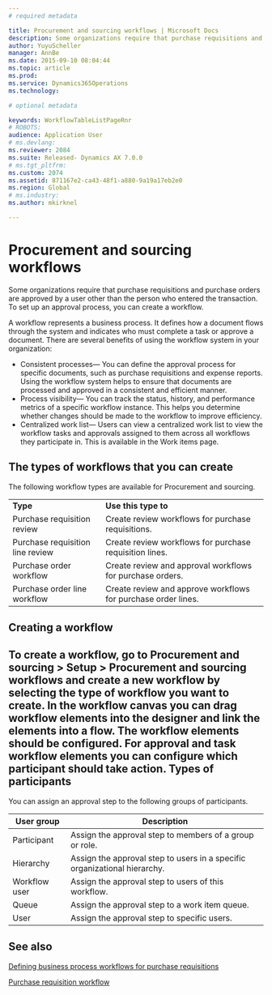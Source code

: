 ```yaml
---
# required metadata

title: Procurement and sourcing workflows | Microsoft Docs
description: Some organizations require that purchase requisitions and purchase orders are approved by a user other than the person who entered the transaction. To set up an approval process, you can create a workflow.
author: YuyuScheller
manager: AnnBe
ms.date: 2015-09-10 08:04:44
ms.topic: article
ms.prod: 
ms.service: Dynamics365Operations
ms.technology: 

# optional metadata

keywords: WorkflowTableListPageRnr
# ROBOTS: 
audience: Application User
# ms.devlang: 
ms.reviewer: 2084
ms.suite: Released- Dynamics AX 7.0.0
# ms.tgt_pltfrm: 
ms.custom: 2074
ms.assetid: 871167e2-ca43-48f1-a880-9a19a17eb2e0
ms.region: Global
# ms.industry: 
ms.author: mkirknel

---
```


# Procurement and sourcing workflows

Some organizations require that purchase requisitions and purchase orders are approved by a user other than the person who entered the transaction. To set up an approval process, you can create a workflow.

A workflow represents a business process. It defines how a document flows through the system and indicates who must complete a task or approve a document. There are several benefits of using the workflow system in your organization:
-   Consistent processes— You can define the approval process for specific documents, such as purchase requisitions and expense reports. Using the workflow system helps to ensure that documents are processed and approved in a consistent and efficient manner.
-   Process visibility— You can track the status, history, and performance metrics of a specific workflow instance. This helps you determine whether changes should be made to the workflow to improve efficiency.
-   Centralized work list— Users can view a centralized work list to view the workflow tasks and approvals assigned to them across all workflows they participate in. This is available in the Work items page.

## The types of workflows that you can create
The following workflow types are available for Procurement and sourcing.

|                                  |                                                               |
|----------------------------------|---------------------------------------------------------------|
| **Type**                         | **Use this type to**                                          |
| Purchase requisition review      | Create review workflows for purchase requisitions.            |
| Purchase requisition line review | Create review workflows for purchase requisition lines.       |
| Purchase order workflow          | Create review and approval workflows for purchase orders.     |
| Purchase order line workflow     | Create review and approve workflows for purchase order lines. |

## Creating a workflow
To create a workflow, go to Procurement and sourcing &gt; Setup &gt; Procurement and sourcing workflows and create a new workflow by selecting the type of workflow you want to create. In the workflow canvas you can drag workflow elements into the designer and link the elements into a flow. The workflow elements should be configured. For approval and task workflow elements you can configure which participant should take action.
 Types of participants
----------------------

You can assign an approval step to the following groups of participants.

| User group    | Description                                                               |
|---------------|---------------------------------------------------------------------------|
| Participant   | Assign the approval step to members of a group or role.                   |
| Hierarchy     | Assign the approval step to users in a specific organizational hierarchy. |
| Workflow user | Assign the approval step to users of this workflow.                       |
| Queue         | Assign the approval step to a work item queue.                            |
| User          | Assign the approval step to specific users.                               |



See also
--------

[Defining business process workflows for purchase requisitions](https://mbs.microsoft.com/customersource/Global/AX/learning/documentation/white-papers/Defining_business_process_workflows_for_purchase_requisitions)

[Purchase requisition workflow](https://docs.microsoft.com/en-us/dynamics365/operations/manufacturing/procurement-sourcing/purchase-requisition-workflow)

